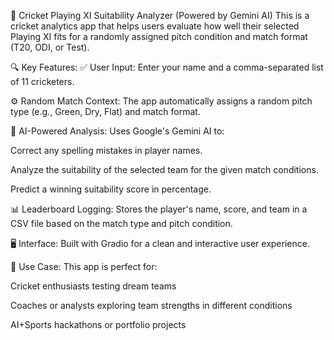 🏏 Cricket Playing XI Suitability Analyzer (Powered by Gemini AI)
This is a cricket analytics app that helps users evaluate how well their selected Playing XI fits for a randomly assigned pitch condition and match format (T20, ODI, or Test).

🔍 Key Features:
✅ User Input: Enter your name and a comma-separated list of 11 cricketers.

⚙️ Random Match Context: The app automatically assigns a random pitch type (e.g., Green, Dry, Flat) and match format.

🧠 AI-Powered Analysis: Uses Google's Gemini AI to:

Correct any spelling mistakes in player names.

Analyze the suitability of the selected team for the given match conditions.

Predict a winning suitability score in percentage.

📊 Leaderboard Logging: Stores the player's name, score, and team in a CSV file based on the match type and pitch condition.

🖥️ Interface: Built with Gradio for a clean and interactive user experience.

🎯 Use Case:
This app is perfect for:

Cricket enthusiasts testing dream teams

Coaches or analysts exploring team strengths in different conditions

AI+Sports hackathons or portfolio projects
